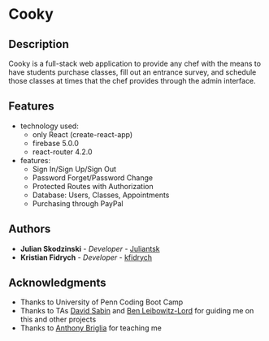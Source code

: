 # Cooky

## Description

Cooky is a full-stack web application to provide any chef with the means to have students purchase classes, fill out an entrance survey, and schedule those classes at times that the chef provides through the admin interface.

## Features

* technology used:
  * only React (create-react-app)
  * firebase 5.0.0
  * react-router 4.2.0
* features:
  * Sign In/Sign Up/Sign Out
  * Password Forget/Password Change
  * Protected Routes with Authorization
  * Database: Users, Classes, Appointments
  * Purchasing through PayPal

## Authors

* **Julian Skodzinski** - *Developer* - [Juliantsk](https://github.com/juliantsk)
* **Kristian Fidrych** - *Developer* - [kfidrych](https://github.com/kfidrych)


## Acknowledgments

* Thanks to University of Penn Coding Boot Camp
* Thanks to TAs [David Sabin](http://www.davidsabin.me/index.html) and [Ben Leibowitz-Lord](http://benleibowitzlord.com/) for guiding me on this and other projects
* Thanks to [Anthony Briglia](https://www.linkedin.com/in/anthony-briglia-3a888710/) for teaching me
